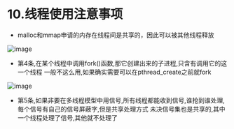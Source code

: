 # 10.线程使用注意事项  

* malloc和mmap申请的内存在线程间是共享的，因此可以被其他线程释放  
 

![image](https://user-images.githubusercontent.com/58176267/173846597-ff094b22-0e79-4d55-b57b-7635212c55f9.png)  

* 第4条,在某个线程中调用fork()函数,那它创建出来的子进程,只含有调用它的这一个线程  一般不这么用,如果确实需要可以在pthread_create之前就fork 

![image](https://user-images.githubusercontent.com/58176267/173847260-0b5e2135-5a96-458b-ab9e-144828682dd3.png)

* 第5条,如果非要在多线程模型中用信号,所有线程都能收到信号,谁抢到谁处理,每个信号有自己的信号屏蔽字,但是共享处理方式  未决信号集也是共享的,其中一个线程处理了信号,其他就不处理了  
